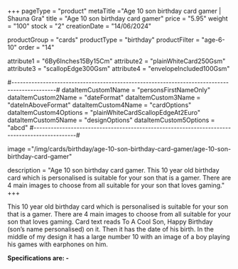 +++
pageType = "product"
metaTitle ="Age 10 son birthday card gamer | Shauna Gra"
title = "Age 10 son birthday card gamer"
price = "5.95"
weight = "100"
stock = "2"
creationDate = "14/06/2024"

productGroup = "cards"
productType = "birthday"
productFilter = "age-6-10"
order = "14"

attribute1 = "6By6Inches15By15Cm" 
attribute2 = "plainWhiteCard250Gsm" 
attribute3 = "scallopEdge300Gsm" 
attribute4 = "envelopeIncluded100Gsm"

#---------------------------------------------------------------------------------------------#
dataItemCustom1Name = "personsFirstNameOnly"
dataItemCustom2Name = "dateFormat"
dataItemCustom3Name = "dateInAboveFormat"
dataItemCustom4Name = "cardOptions"
dataItemCustom4Options = "plainWhiteCardScallopEdgeAt2Euro"
dataItemCustom5Name = "designOptions"
dataItemCustom5Options = "abcd"
#---------------------------------------------------------------------------------------------#

image ="/img/cards/birthday/age-10-son-birthday-card-gamer/age-10-son-birthday-card-gamer"

description = "Age 10 son birthday card gamer. This 10 year old birthday card which is personalised is suitable for your son that is a gamer.  There are 4 main images to choose from all suitable for your son that loves gaming."
+++

This 10 year old birthday card which is personalised is suitable for your son that is a gamer. There are 4 main images to choose from all suitable for your son that loves gaming. Card text reads To A Cool Son, Happy Birthday (son’s name personalised) on it. Then it has the date of his birth. In the middle of my design it has a large number 10 with an image of a boy playing his games with earphones on him.

**Specifications are: -**
